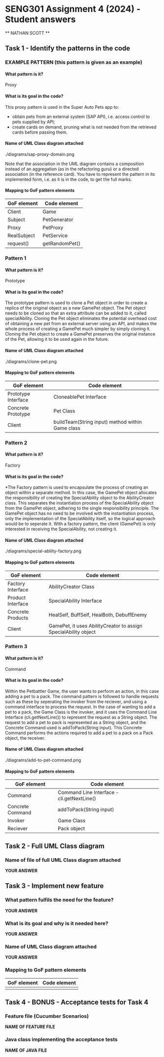 # SENG301 Assignment 4 (2024) - Student answers

** NATHAN SCOTT **

## Task 1 - Identify the patterns in the code

### EXAMPLE PATTERN (this pattern is given as an example)

#### What pattern is it?

Proxy

#### What is its goal in the code?

This proxy pattern is used in the Super Auto Pets app to:

- obtain pets from an external system (SAP API), i.e. access control to pets supplied by API;
- create cards on demand, pruning what is not needed from the retrieved cards before passing them.

#### Name of UML Class diagram attached

./diagrams/sap-proxy-domain.png

Note that the association in the UML diagram contains a composition instead of an aggregation (as in the refactoring guru) or a directed association (in the reference card). You have to represent the pattern in its implemented form, i.e. as it is in the code, to get the full marks.

#### Mapping to GoF pattern elements

| GoF element | Code element        |
| ----------- | ------------------- |
| Client      | Game                |
| Subject     | PetGenerator        |
| Proxy       | PetProxy            |
| RealSubject | PetService          |
| request()   | getRandomPet()      |

### Pattern 1

#### What pattern is it?

Prototype

#### What is its goal in the code?

The prototype pattern is used to clone a Pet object in order to create a replica of the original object as a new GamePet
object. The Pet object needs to be cloned so that an extra attribute can be added to it, called specialAbility. Cloning
the Pet object eliminates the potential overhead cost of obtaining a new pet from an external server using an API, and
makes the whole process of creating a GamePet much simpler by simply cloning it. Cloning the Pet object to create a
GamePet preserves the original instance of the Pet, allowing it to be used again in the future.

#### Name of UML Class diagram attached

./diagrams/clone-pet.png

#### Mapping to GoF pattern elements

| GoF element         | Code element                                     |
|---------------------|--------------------------------------------------|
| Prototype Interface | CloneablePet Interface                           |
| Concrete Prototype  | Pet Class                                        |
| Client              | buildTeam(String input) method within Game class |

### Pattern 2

#### What pattern is it?

Factory

#### What is its goal in the code?

*The Factory pattern is used to encapsulate the process of creating an object within a separate method. In this case, 
the GamePet object allocates the responsibility of creating the SpecialAbility object to the AbilityCreator class. This 
separates the instantiation process of the SpecialAbility object from the GamePet object, adhering to the single 
responsibility principle. The GamePet object has no need to be involved with the instantiation process, only the 
implementation of the SpecialAbility itself, so the logical approach would be to seperate it. With a factory pattern, 
the client (GamePet) is only interested in receiving the SpecialAbility, not creating it.

#### Name of UML Class diagram attached

./diagrams/special-ability-factory.png

#### Mapping to GoF pattern elements

| GoF element       | Code element                                                    |
|-------------------|-----------------------------------------------------------------|
| Factory Interface | AbilityCreator Class                                            |
| Product Interface | SpecialAbility Interface                                        |
| Concrete Products | HealSelf, BuffSelf, HealBoth, DebuffEnemy                       |
| Client            | GamePet, it uses AbilityCreator to assign SpecialAbility object |

### Pattern 3

#### What pattern is it?

Command

#### What is its goal in the code?

Within the Petbattler Game, the user wants to perform an action, in this case adding a pet to a pack. The command 
pattern is followed to handle requests such as these by seperating the invoker from the reciever, and using a command 
interface to process the request. In the case of wanting to add a pet to a pack, the Game Class is the invoker, and it 
uses the Command Line Interface (cli.getNextLine()) to represent the request as a String object. The request to add a 
pet to pack is represented as a String object, and the Concrete Command used is addToPack(String input). This Concrete 
Command performs the actions required to add a pet to a pack on a Pack object, the receiver.

#### Name of UML Class diagram attached

./diagrams/add-to-pet-command.png

#### Mapping to GoF pattern elements

| GoF element      | Code element                               |
|------------------|--------------------------------------------|
| Command          | Command Line Interface - cli.getNextLine() |
| Concrete Command | addToPack(String input)                    |
| Invoker          | Game Class                                 |
| Reciever         | Pack object                                |

## Task 2 - Full UML Class diagram

### Name of file of full UML Class diagram attached

**YOUR ANSWER**

## Task 3 - Implement new feature

### What pattern fulfils the need for the feature?

**YOUR ANSWER**

### What is its goal and why is it needed here?

**YOUR ANSWER**

### Name of UML Class diagram attached

**YOUR ANSWER**

### Mapping to GoF pattern elements

| GoF element | Code element |
| ----------- | ------------ |
|             |              |

## Task 4 - BONUS - Acceptance tests for Task 4

### Feature file (Cucumber Scenarios)

**NAME OF FEATURE FILE**

### Java class implementing the acceptance tests

**NAME OF JAVA FILE**
